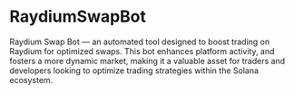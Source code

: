 # RaydiumSwapBot
Raydium Swap Bot — an automated tool designed to boost trading on Raydium for optimized swaps. This bot enhances platform activity, and fosters a more dynamic market, making it a valuable asset for traders and developers looking to optimize trading strategies within the Solana ecosystem.
